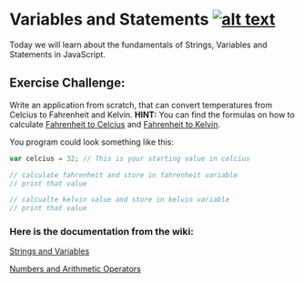 # Variables and Statements [![alt text](https://icon-icons.com/icons2/936/PNG/32/download-to-storage-drive_icon-icons.com_73590.png "Download Lesson 1: Setting up Your Machine")](https://github.com/martensievers/Resource-Files/raw/master/Exercise%201%20-%20Setting%20up%20Your%20Machine%20%26%20JavaScript%20Basics.pdf)

Today we will learn about the fundamentals of Strings, Variables and Statements in JavaScript.


## Exercise Challenge:

Write an application from scratch, that can convert temperatures from Celcius to Fahrenheit and Kelvin. **HINT:** You can find the formulas on how to calculate [Fahrenheit to Celcius](https://www.rapidtables.com/convert/temperature/celsius-to-fahrenheit.html) and [Fahrenheit to Kelvin](https://www.rapidtables.com/convert/temperature/celsius-to-kelvin.html).

You program could look something like this:

```javascript
var celcius = 32; // This is your starting value in celcius

// calculate fahrenheit and store in fahrenheit variable
// print that value

// calcualte kelvin value and store in kelvin variable
// print that value
```


### Here is the documentation from the wiki:

[Strings and Variables](https://github.com/martensievers/Introduction-to-Programming-and-Application-Design/wiki/Strings-and-Variables)

[Numbers and Arithmetic Operators](https://github.com/martensievers/Introduction-to-Programming-and-Application-Design/wiki/Numbers-and-Arithmetic-Operators)
